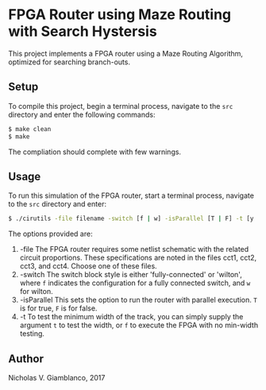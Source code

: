 # FPGA Router using Maze Routing with Search Hystersis #

This project implements a FPGA router using a Maze Routing Algorithm, optimized for searching branch-outs.


## Setup ##
To compile this project, begin a terminal process, navigate to the `src` directory and enter the following commands:

```bash
$ make clean
$ make
```

The compliation should complete with few warnings.


## Usage ##

To run this simulation of the FPGA router, start a terminal process, navigate to the `src` directory and enter:

```bash
$ ./cirutils -file filename -switch [f | w] -isParallel [T | F] -t [y | n]
```

The options provided are:

1. -file
  The FPGA router requires some netlist schematic with the related circuit proportions. These specifications are noted in the files cct1, cct2, cct3, and cct4. Choose one of these files.
2. -switch
  The switch block style is either 'fully-connected' or 'wilton', where `f` indicates the configuration for a fully connected switch, and `w` for wilton.
3. -isParallel
  This sets the option to run the router with parallel execution. `T` is for true, `F` is for false.
4. -t
  To test the minimum width of the track, you can simply supply the argument `t` to test the width, or `f` to execute the FPGA with no min-width testing.


## Author ##

Nicholas V. Giamblanco, 2017